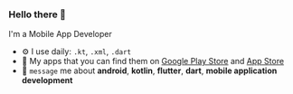 ### Hello there 👋

I'm a Mobile App Developer <br>

- ⚙️ I use daily: `.kt`, `.xml`, `.dart`
- 📱 My apps that you can find them on [Google Play Store](https://play.google.com/store/apps/developer?id=Partner+Codes&hl=en&gl=US) and [App Store](https://apps.apple.com/tr/developer/baris-semerci/id1755875975)
- 💬 `message` me about **android**, **kotlin**, **flutter**, **dart**, **mobile application development**
